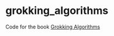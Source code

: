 # grokking_algorithms
Code for the book [Grokking Algorithms](https://www.manning.com/books/grokking-algorithms)

